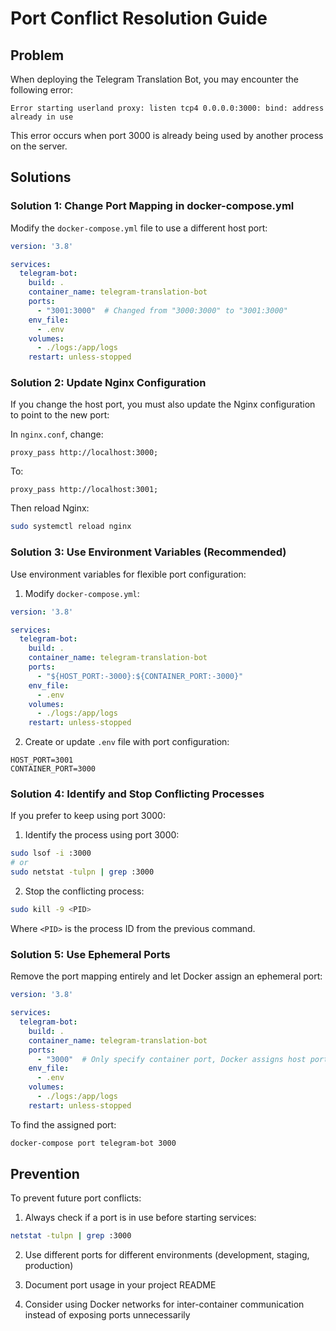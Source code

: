 # Port Conflict Resolution Guide

## Problem
When deploying the Telegram Translation Bot, you may encounter the following error:
```
Error starting userland proxy: listen tcp4 0.0.0.0:3000: bind: address already in use
```

This error occurs when port 3000 is already being used by another process on the server.

## Solutions

### Solution 1: Change Port Mapping in docker-compose.yml

Modify the `docker-compose.yml` file to use a different host port:

```yaml
version: '3.8'

services:
  telegram-bot:
    build: .
    container_name: telegram-translation-bot
    ports:
      - "3001:3000"  # Changed from "3000:3000" to "3001:3000"
    env_file:
      - .env
    volumes:
      - ./logs:/app/logs
    restart: unless-stopped
```

### Solution 2: Update Nginx Configuration

If you change the host port, you must also update the Nginx configuration to point to the new port:

In `nginx.conf`, change:
```nginx
proxy_pass http://localhost:3000;
```

To:
```nginx
proxy_pass http://localhost:3001;
```

Then reload Nginx:
```bash
sudo systemctl reload nginx
```

### Solution 3: Use Environment Variables (Recommended)

Use environment variables for flexible port configuration:

1. Modify `docker-compose.yml`:
```yaml
version: '3.8'

services:
  telegram-bot:
    build: .
    container_name: telegram-translation-bot
    ports:
      - "${HOST_PORT:-3000}:${CONTAINER_PORT:-3000}"
    env_file:
      - .env
    volumes:
      - ./logs:/app/logs
    restart: unless-stopped
```

2. Create or update `.env` file with port configuration:
```env
HOST_PORT=3001
CONTAINER_PORT=3000
```

### Solution 4: Identify and Stop Conflicting Processes

If you prefer to keep using port 3000:

1. Identify the process using port 3000:
```bash
sudo lsof -i :3000
# or
sudo netstat -tulpn | grep :3000
```

2. Stop the conflicting process:
```bash
sudo kill -9 <PID>
```

Where `<PID>` is the process ID from the previous command.

### Solution 5: Use Ephemeral Ports

Remove the port mapping entirely and let Docker assign an ephemeral port:

```yaml
version: '3.8'

services:
  telegram-bot:
    build: .
    container_name: telegram-translation-bot
    ports:
      - "3000"  # Only specify container port, Docker assigns host port
    env_file:
      - .env
    volumes:
      - ./logs:/app/logs
    restart: unless-stopped
```

To find the assigned port:
```bash
docker-compose port telegram-bot 3000
```

## Prevention

To prevent future port conflicts:

1. Always check if a port is in use before starting services:
```bash
netstat -tulpn | grep :3000
```

2. Use different ports for different environments (development, staging, production)

3. Document port usage in your project README

4. Consider using Docker networks for inter-container communication instead of exposing ports unnecessarily